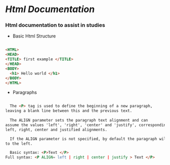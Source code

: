 # _Html Documentation_
### Html documentation to assist in studies

* Basic Html Structure
~~~html

<HTML>
<HEAD>
<TITLE> first example </TITLE>
</HEAD>
<BODY>
  <h1> Hello world </h1>
</BODY>
</HTML>

~~~

* Paragraphs
~~~html

  The <P> tag is used to define the beginning of a new paragraph,
leaving a blank line between this and the previous text.
  
  The ALIGN parameter sets the paragraph text alignment and can
assume the values 'left', 'right', 'center' and 'justify', corresponding respectively
left, right, center and justified alignments. 

  If the ALIGN parameter is not specified, by default the paragraph will be aligned
to the left.

  Basic syntax: <P>Text </P>
Full syntax: <P ALIGN= left | right | center | justify > Text </P>

~~~
